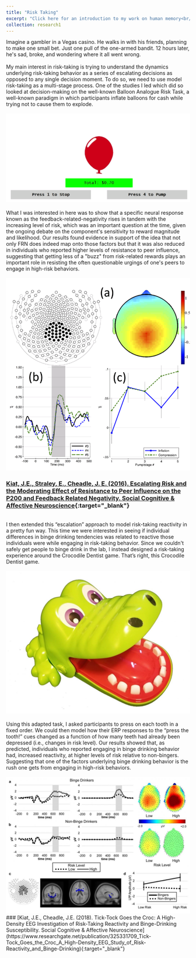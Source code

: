 ```yaml
---
title: "Risk Taking"
excerpt: "Click here for an introduction to my work on human memory<br/><br/><img src='/files/risktaking.jpg'>"
collection: research1
---
```

Imagine a gambler in a Vegas casino. He walks in with his friends, planning to make one small bet. Just one pull of the one-armed bandit. 12 hours later, he's sad, broke, and wondering where it all went wrong. 
<br/><br/>
My main interest in risk-taking is trying to understand the dynamics underlying risk-taking behavior as a series of escalating decisions as opposed to any single decision moment. To do so, we need to use model risk-taking as a multi-stage process. One of the studies I led which did so looked at decision-making on the well-known Balloon Analogue Risk Task, a well-known paradigm in which participants inflate balloons for cash while trying not to cause them to explode.
<br/><br/>
<img src='/files/bart1.png'>
<br/><br/>
What I was interested in here was to show that a specific neural response known as the feedback-related-negativity rises in tandem with the increasing level of risk, which was an important question at the time, given the ongoing debate on the component's sensitivity to reward magnitude and likelihood. Our results found evidence in support of the idea that not only FRN does indeed map onto those factors but that it was also reduced in individuals who reported higher levels of resistance to peer influence, suggesting that getting less of a "buzz" from risk-related rewards plays an important role in resisting the often questionable urgings of one's peers to engage in high-risk behaviors.
<br/><br/>
<img src='/files/bart2.png'>
<br/>
### [Kiat, J.E., Straley, E., Cheadle, J. E. (2016). Escalating Risk and the Moderating Effect of Resistance to Peer Influence on the P200 and Feedback Related Negativity. Social Cognitive & Affective Neuroscience](https://www.researchgate.net/publication/282271381_Escalating_Risk_and_the_Moderating_Effect_of_Resistance_to_Peer_Influence_on_the_P200_and_Feedback_Related_Negativity){:target="_blank"}
<br/>
I then extended this “escalation” approach to model risk-taking reactivity in a pretty fun way. This time we were interested in seeing if individual differences in binge drinking tendencies was related to reactive those individuals were while engaging in risk-taking behavior. Since we couldn't safely get people to binge drink in the lab, I instead designed a risk-taking experience around the Crocodile Dentist game. That’s right, this Crocodile Dentist game.
<br/><br/>
<img src='/files/croc1.jpg'>
<br/><br/>
Using this adapted task, I asked participants to press on each tooth in a fixed order. We could then model how their ERP responses to the “press the tooth!” cues changed as a function of how many teeth had already been depressed (i.e., changes in risk level). Our results showed that, as predicted, individuals who reported engaging in binge drinking behavior had, increased reactivity, at higher levels of risk  relative to non-bingers. Suggesting that one of the factors underlying binge drinking behavior is the rush one gets from engaging in high-risk behaviors.
<br/><br/>
<img src='/files/croc2.jpg'>
<br/>
### [Kiat, J.E., Cheadle, J.E. (2018). Tick-Tock Goes the Croc: A High-Density EEG Investigation of Risk-Taking Reactivity and Binge-Drinking Susceptibility. Social Cognitive & Affective Neuroscience](https://www.researchgate.net/publication/325331709_Tick-Tock_Goes_the_Croc_A_High-Density_EEG_Study_of_Risk-Reactivity_and_Binge-Drinking){:target="_blank"}
